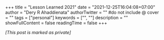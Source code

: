 +++
title = "Lesson Learned 2021"
date = "2021-12-25T16:04:08+07:00"
author = "Dery R Ahaddienata"
authorTwitter = "" #do not include @
cover = ""
tags = ["personal"]
keywords = ["", ""]
description = ""
showFullContent = false
readingTime = false
+++

*[This post is marked as private]*
